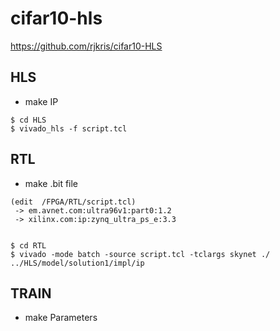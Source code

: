 # cifar10-hls
https://github.com/rjkris/cifar10-HLS

## HLS
  - make IP
  ```
  $ cd HLS
  $ vivado_hls -f script.tcl
  ```


## RTL
  - make .bit file
  ```
  (edit  /FPGA/RTL/script.tcl)
   -> em.avnet.com:ultra96v1:part0:1.2
   -> xilinx.com:ip:zynq_ultra_ps_e:3.3

  
  $ cd RTL
  $ vivado -mode batch -source script.tcl -tclargs skynet ./ ../HLS/model/solution1/impl/ip
  ```

## TRAIN
  - make Parameters
  ```
    
  ```

